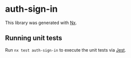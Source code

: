 # auth-sign-in

This library was generated with [Nx](https://nx.dev).

## Running unit tests

Run `nx test auth-sign-in` to execute the unit tests via [Jest](https://jestjs.io).
